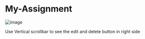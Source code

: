 # My-Assignment

![image](https://github.com/Lambda07/My-Assignment/assets/155990728/9e1db915-2083-454f-ba92-d9af1bef184d)

Use Vertical scrollbar to see the edit and delete button in right side
